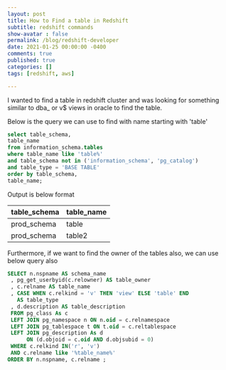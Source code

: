 ```yaml
---
layout: post
title: How to Find a table in Redshift
subtitle: redshift commands
show-avatar : false
permalink: /blog/redshift-developer
date: 2021-01-25 00:00:00 -0400
comments: true
published: true
categories: []
tags: [redshift, aws]

---
```


I wanted to find a table in redshift cluster and was looking for something similar to dba_ or v$ views in oracle to find the table.

Below is the query we can use to find with name starting with 'table'


```sql
select table_schema,
table_name
from information_schema.tables
where table_name like 'table%'
and table_schema not in ('information_schema', 'pg_catalog')
and table_type = 'BASE TABLE'
order by table_schema,
table_name;
```

Output is below format

|**table_schema**|**table_name**|
-------  |------------- 
|prod_schema|	table|
|prod_schema|	table2|


Furthermore, if we want to find the owner of the tables also, we can use below query also

```sql
SELECT n.nspname AS schema_name
 , pg_get_userbyid(c.relowner) AS table_owner
 , c.relname AS table_name
 , CASE WHEN c.relkind = 'v' THEN 'view' ELSE 'table' END 
   AS table_type
 , d.description AS table_description
 FROM pg_class As c
 LEFT JOIN pg_namespace n ON n.oid = c.relnamespace
 LEFT JOIN pg_tablespace t ON t.oid = c.reltablespace
 LEFT JOIN pg_description As d 
      ON (d.objoid = c.oid AND d.objsubid = 0)
 WHERE c.relkind IN('r', 'v') 
 AND c.relname like '%table_name%'
ORDER BY n.nspname, c.relname ;
```
